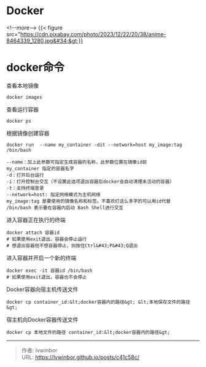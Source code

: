 # Docker


&lt;!--more--&gt;
{{&lt; figure src=&#34;https://cdn.pixabay.com/photo/2023/12/22/20/38/anime-8464339_1280.jpg&#34;&gt;}}
# docker命令

查看本地镜像

`docker images`

查看运行容器

`docker ps`

根据镜像创建容器

```
docker run  --name my_container -dit --network=host my_image:tag /bin/bash

--name：加上此参数可指定生成容器的名称，此参数位置在镜像id前
my_container 指定的容器名字
-d：打开后台运行
-i：打开控制台交互（不设置此选项退出容器后docker会自动清理未活动的容器）
-t：支持终端登录
--network=host: 指定网络模式为主机网络
my_image:tag 是要使用的镜像名称和标签。不喜欢打这么多字的可以用id代替
/bin/bash 表示要在容器内启动 Bash Shell进行交互

```

进入容器正在执行的终端

    docker attach 容器id
    # 如果使用exit退出，容器会停止运行
    # 想退出容器但不想容器停止，则按住Ctrl&#43;P&#43;Q退出

进入容器并开启一个新的终端

    docker exec -it 容器id /bin/bash
    # 如果使用exit退出，容器也不会停止

Docker容器向宿主机传送文件

    docker cp container_id:&lt;docker容器内的路径&gt; &lt;本地保存文件的路径&gt;

宿主机向Docker容器传送文件

    docker cp 本地文件的路径 container_id:&lt;docker容器内的路径&gt;



---

> 作者: lvwinbor  
> URL: https://lvwinbor.github.io/posts/c41c58c/  

